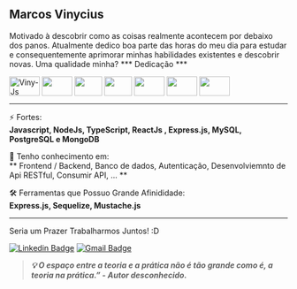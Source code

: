 ## Marcos Vinycius </br>
Motivado à descobrir como as coisas realmente acontecem por debaixo dos panos. Atualmente dedico boa parte das horas do meu dia para estudar e consequentemente aprimorar minhas habilidades existentes e descobrir novas. Uma qualidade minha? *** Dedicação ***

<div display="flex" gap="3px">
<img align="center" alt="Viny-Js" height="35" width="55" src="https://cdn.jsdelivr.net/gh/devicons/devicon/icons/javascript/javascript-original.svg" />
<img align="center" height="35" width="55" src="https://cdn.jsdelivr.net/gh/devicons/devicon/icons/nodejs/nodejs-plain.svg" />
<img align="center" height="35" width="50" src="https://cdn.jsdelivr.net/gh/devicons/devicon/icons/typescript/typescript-original.svg" />
<img align="center" height="35" width="50" src="https://cdn.jsdelivr.net/gh/devicons/devicon/icons/react/react-original.svg" />
<img align="center" height="35" width="55" src="https://cdn.jsdelivr.net/gh/devicons/devicon/icons/mysql/mysql-plain-wordmark.svg" />
<img align="center" height="35" width="55" src="https://cdn.jsdelivr.net/gh/devicons/devicon/icons/postgresql/postgresql-plain-wordmark.svg" />
<img align="center" height="35" width="55" src="https://cdn.jsdelivr.net/gh/devicons/devicon/icons/mongodb/mongodb-plain-wordmark.svg" />
</div>
<hr />

⚡ Fortes:
<br />
**Javascript, NodeJs, TypeScript, ReactJs , Express.js, MySQL, PostgreSQL e MongoDB**

🧠 Tenho conhecimento em:
<br />
 ** Frontend / Backend, Banco de dados, Autenticação, Desenvolviemnto de Api RESTful, Consumir API, ... **

🛠️ Ferramentas que Possuo Grande Afinididade:
<br />
**Express.js, Sequelize, Mustache.js**

<hr />
Seria um Prazer Trabalharmos Juntos! :D </br>

[![Linkedin Badge](https://img.shields.io/badge/-Marcos%20Vinycius-0a66c2?style=flat-square&logo=Linkedin&logoColor=white&link=https://www.linkedin.com/in/marcos-vinycius-silva-a00587234/)](https://www.linkedin.com/in/marcos-vinycius-silva-a00587234/) 
[![Gmail Badge](https://img.shields.io/badge/-vinyprog.work@gmail.com-0a66c2?style=flat-square&logo=Gmail&logoColor=white&link=https:https://www.linkedin.com/in/marcos-vinycius-silva-a00587234/)](mailto:vinyprog.work@gmail.com) 

> ***💡 O espaço entre a teoria e a prática não é tão grande como é, a teoria na prática.”
        - Autor desconhecido.***
